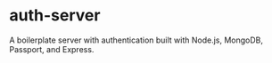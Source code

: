 # auth-server
A boilerplate server with authentication built with Node.js, MongoDB, Passport, and Express.
